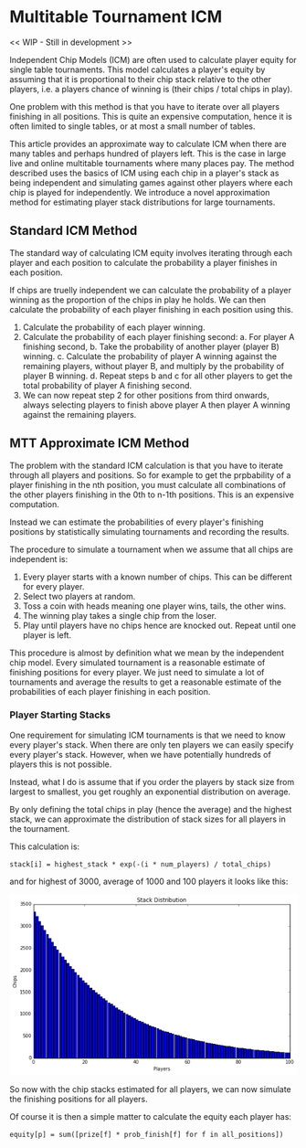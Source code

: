 # Multitable Tournament ICM

<< WIP - Still in development >>

Independent Chip Models (ICM) are often used to calculate player
equity for single table tournaments. This model calculates a player's
equity by assuming that it is proportional to their chip stack
relative to the other players, i.e. a players chance of winning is
(their chips / total chips in play).

One problem with this method is that you have to iterate over all
players finishing in all positions. This is quite an expensive
computation, hence it is often limited to single tables, or at most a
small number of tables.

This article provides an approximate way to calculate ICM when there
are many tables and perhaps hundred of players left. This is the case
in large live and online multitable tournaments where many places pay.
The method described uses the basics of ICM using each chip in a
player's stack as being independent and simulating games against other
players where each chip is played for independently. We introduce a
novel approximation method for estimating player stack distributions
for large tournaments.

## Standard ICM Method

The standard way of calculating ICM equity involves iterating through
each player and each position to calculate the probability a player
finishes in each position.

If chips are truelly independent we can calculate the probability of a
player winning as the proportion of the chips in play he holds. We can
then calculate the probability of each player finishing in each
position using this.

1. Calculate the probability of each player winning.
2. Calculate the probability of each player finishing second:
   a. For player A finishing second,
   b. Take the probability of another player (player B) winning.
   c. Calculate the probability of player A winning against the
      remaining players, without player B, and multiply by the 
      probability of player B winning.
   d. Repeat steps b and c for all other players to get the total
      probability of player A finishing second.
3. We can now repeat step 2 for other positions from third onwards,
   always selecting players to finish above player A then player A
   winning against the remaining players.

## MTT Approximate ICM Method

The problem with the standard ICM calculation is that you have to
iterate through all players and positions. So for example to get the
prpbability of a player finishing in the nth position, you must
calculate all combinations of the other players finishing in the 0th
to n-1th positions. This is an expensive computation.

Instead we can estimate the probabilities of every player's finishing
positions by statistically simulating tournaments and recording the
results. 

The procedure to simulate a tournament when we assume that all chips
are independent is:

1. Every player starts with a known number of chips. This can be
   different for every player.
2. Select two players at random.
3. Toss a coin with heads meaning one player wins, tails, the other
   wins.
4. The winning play takes a single chip from the loser.
5. Play until players have no chips hence are knocked out. Repeat
   until one player is left.
   
This procedure is almost by definition what we mean by the independent
chip model. Every simulated tournament is a reasonable estimate of
finishing positions for every player. We just need to simulate a lot
of tournaments and average the results to get a reasonable estimate of
the probabilities of each player finishing in each position.

### Player Starting Stacks

One requirement for simulating ICM tournaments is that we need to know
every player's stack. When there are only ten players we can easily
specify every player's stack. However, when we have potentially
hundreds of players this is not possible.

Instead, what I do is assume that if you order the players by stack
size from largest to smallest, you get roughly an exponential
distribution on average.

By only defining the total chips in play (hence the average) and the
highest stack, we can approximate the distribution of stack sizes for
all players in the tournament.

This calculation is:

    stack[i] = highest_stack * exp(-(i * num_players) / total_chips)

and for highest of 3000, average of 1000 and 100 players it looks like this:

![alt text](https://github.com/apcode/poker-mtt-icm/blob/master/doc/chip_stacks.png "Chip Stacks")

So now with the chip stacks estimated for all players, we can now
simulate the finishing positions for all players.

Of course it is then a simple matter to calculate the equity each
player has:

    equity[p] = sum([prize[f] * prob_finish[f] for f in all_positions])

